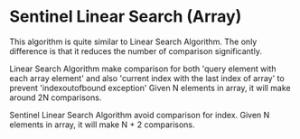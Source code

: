 # Sentinel Linear Search (Array)

This algorithm is quite similar to Linear Search Algorithm. The only difference is that it reduces the number of comparison significantly.

Linear Search Algorithm make comparison for both 'query element with each array element' and also 'current index with the last index of array' to prevent 'indexoutofbound exception'
Given N elements in array, it will make around 2N comparisons.

Sentinel Linear Search Algorithm avoid comparison for index.
Given N elements in array, it will make N + 2 comparisons.
